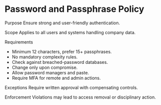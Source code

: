 # Password and Passphrase Policy

Purpose
Ensure strong and user-friendly authentication.

Scope
Applies to all users and systems handling company data.

Requirements
- Minimum 12 characters, prefer 15+ passphrases.
- No mandatory complexity rules.
- Check against breached-password databases.
- Change only upon compromise.
- Allow password managers and paste.
- Require MFA for remote and admin actions.

Exceptions
Require written approval with compensating controls.

Enforcement
Violations may lead to access removal or disciplinary action.